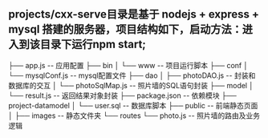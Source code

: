 ## projects/cxx-serve目录是基于 nodejs + express + mysql 搭建的服务器，项目结构如下，启动方法：进入到该目录下运行npm start;
├── app.js -- 应用配置
├── bin
│   └── www -- 项目运行脚本
├── conf
│   └── mysqlConf.js -- mysql配置文件
├── dao
│   ├── photoDAO.js -- 封装和数据库的交互
│   └── photoSqlMap.js -- 照片墙的SQL语句封装
├── model
│   └── result.js -- 返回结果对象封装
├── package.json -- 依赖模块
├── project-datamodel
│   └── user.sql -- 数据库脚本
├── public -- 前端静态页面
│   ├── images -- 静态文件夹
└── routes
    └── photo.js -- 照片墙的路由及业务逻辑

